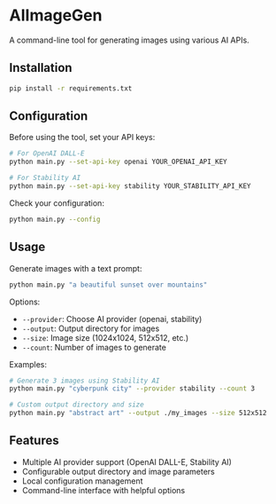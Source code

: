 # AIImageGen

A command-line tool for generating images using various AI APIs.

## Installation

```bash
pip install -r requirements.txt
```

## Configuration

Before using the tool, set your API keys:

```bash
# For OpenAI DALL-E
python main.py --set-api-key openai YOUR_OPENAI_API_KEY

# For Stability AI
python main.py --set-api-key stability YOUR_STABILITY_API_KEY
```

Check your configuration:

```bash
python main.py --config
```

## Usage

Generate images with a text prompt:

```bash
python main.py "a beautiful sunset over mountains"
```

Options:

- `--provider`: Choose AI provider (openai, stability)
- `--output`: Output directory for images
- `--size`: Image size (1024x1024, 512x512, etc.)
- `--count`: Number of images to generate

Examples:

```bash
# Generate 3 images using Stability AI
python main.py "cyberpunk city" --provider stability --count 3

# Custom output directory and size
python main.py "abstract art" --output ./my_images --size 512x512
```

## Features

- Multiple AI provider support (OpenAI DALL-E, Stability AI)
- Configurable output directory and image parameters
- Local configuration management
- Command-line interface with helpful options